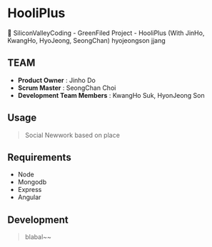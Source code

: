 # HooliPlus
:rocket: SiliconValleyCoding - GreenFiled Project - HooliPlus (With JinHo, KwangHo, HyoJeong, SeongChan)
hyojeongson jjang

## TEAM

  - __Product Owner__ : Jinho Do
  - __Scrum Master__ : SeongChan Choi
  - __Development Team Members__ : KwangHo Suk, HyonJeong Son
  
## Usage

 > Social Newwork based on place
 
## Requirements

 - Node
 - Mongodb
 - Express
 - Angular
 
## Development

 > blabal~~
 
